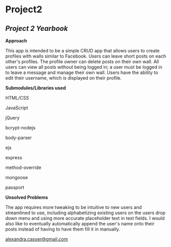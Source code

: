 # Project2
***Project 2 Yearbook***
--------

**Approach** 


This app is intended to be a simple CRUD app that allows users to create profiles with walls similar to Facebook.  Users can leave short posts on each other's profiles.  The profile owner can delete posts on their own wall.  All users can view all posts without being logged in; a user must be logged in to leave a message and manage their own wall.  Users have the ability to edit their username, which is displayed on their profile.


**Submodules/Libraries used**

HTML/CSS

JavaScript

jQuery

bcrypt-nodejs

body-parser

ejs

express

method-override

mongoose

passport


**Unsolved Problems**

The app requires more tweaking to be intuitive to new users and streamlined to use, including alphabetizing existing users on the users drop down menu and using more accurate placeholder text in text fields.  I would also like to eventually automatically append the user's name onto their posts instead of having to have them fill it in manually.  


alexandra.casser@gmail.com
